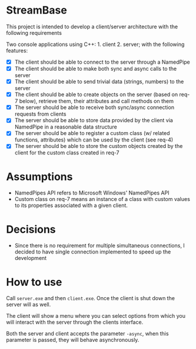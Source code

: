 # StreamBase
This project is intended to develop a client/server architecture with the following requirements

Two console applications using C++: 1. client 2. server; with the following features:

* [x] The client should be able to connect to the server through a NamedPipe
* [x] The client should be able to make both sync and async calls to the server
* [x] The client should be able to send trivial data (strings, numbers) to the server
* [x] The client should be able to create objects on the server (based on req-7 below), retrieve them, their attributes and call methods on them
* [x] The server should be able to receive both sync/async connection requests from clients
* [x] The server should be able to store data provided by the client via NamedPipe in a reasonable data structure
* [x] The server should be able to register a custom class (w/ related functions, attributes) which can be used by the client (see req-4)
* [x] The server should be able to store the custom objects created by the client for the custom class created in req-7

# Assumptions
* NamedPipes API refers to Microsoft Windows' NamedPipes API
* Custom class on req-7 means an instance of a class with custom values to its properties associated with a given client.

# Decisions
* Since there is no requirement for multiple simultaneous connections, I decided to have single connection implemented to speed up the development

# How to use
Call `server.exe` and then `client.exe`. Once the client is shut down the server will as well.

The client will show a menu where you can select options from which you will interact with the server through the clients interface.

Both the server and client accepts the parameter `-async`, when this parameter is passed, they will behave asynchronously.